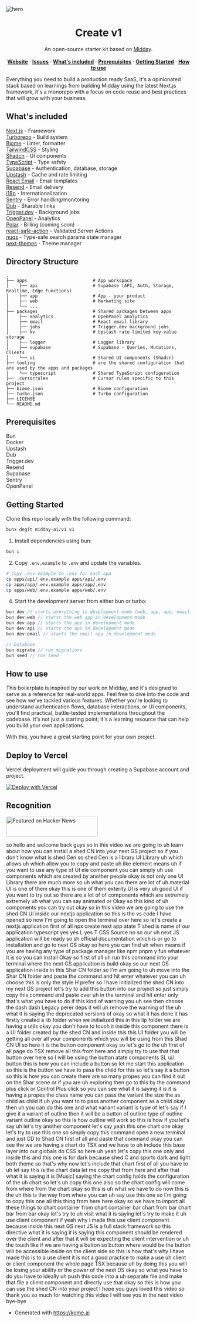 ![hero](image.png)


<p align="center">
	<h1 align="center"><b>Create v1</b></h1>
<p align="center">
    An open-source starter kit based on <a href="https://midday.ai">Midday</a>.
    <br />
    <br />
    <a href="https://v1.run"><strong>Website</strong></a> · 
    <a href="https://github.com/midday-ai/v1/issues"><strong>Issues</strong></a> · 
    <a href="#whats-included"><strong>What's included</strong></a> ·
    <a href="#prerequisites"><strong>Prerequisites</strong></a> ·
    <a href="#getting-started"><strong>Getting Started</strong></a> ·
    <a href="#how-to-use"><strong>How to use</strong></a>
  </p>
</p>

Everything you need to build a production ready SaaS, it's a opinionated stack based on learnings from building Midday using the latest Next.js framework, it's a monorepo with a focus on code reuse and best practices that will grow with your business.

## What's included

[Next.js](https://nextjs.org/) - Framework<br>
[Turborepo](https://turbo.build) - Build system<br>
[Biome](https://biomejs.dev) - Linter, formatter<br>
[TailwindCSS](https://tailwindcss.com/) - Styling<br>
[Shadcn](https://ui.shadcn.com/) - UI components<br>
[TypeScript](https://www.typescriptlang.org/) - Type safety<br>
[Supabase](https://supabase.com/) - Authentication, database, storage<br>
[Upstash](https://upstash.com/) - Cache and rate limiting<br>
[React Email](https://react.email/) - Email templates<br>
[Resend](https://resend.com/) - Email delivery<br>
[i18n](https://next-international.vercel.app/) - Internationalization<br>
[Sentry](https://sentry.io/) - Error handling/monitoring<br>
[Dub](https://dub.sh/) - Sharable links<br>
[Trigger.dev](https://trigger.dev/) - Background jobs<br>
[OpenPanel](https://openpanel.dev/) - Analytics<br>
[Polar](https://polar.sh) - Billing (coming soon)<br>
[react-safe-action](https://next-safe-action.dev) - Validated Server Actions<br>
[nuqs](https://nuqs.47ng.com/) - Type-safe search params state manager<br>
[next-themes](https://next-themes-example.vercel.app/) - Theme manager<br>

## Directory Structure

```
.
├── apps                         # App workspace
│    ├── api                     # Supabase (API, Auth, Storage, Realtime, Edge Functions)
│    ├── app                     # App - your product
│    ├── web                     # Marketing site
│    └── ...
├── packages                     # Shared packages between apps
│    ├── analytics               # OpenPanel analytics
│    ├── email                   # React email library
│    ├── jobs                    # Trigger.dev background jobs
│    ├── kv                      # Upstash rate-limited key-value storage
│    ├── logger                  # Logger library
│    ├── supabase                # Supabase - Queries, Mutations, Clients
│    └── ui                      # Shared UI components (Shadcn)
├── tooling                      # are the shared configuration that are used by the apps and packages
│    └── typescript              # Shared TypeScript configuration
├── .cursorrules                 # Cursor rules specific to this project
├── biome.json                   # Biome configuration
├── turbo.json                   # Turbo configuration
├── LICENSE
└── README.md
```

## Prerequisites

Bun<br>
Docker<br>
Upstash<br>
Dub<br>
Trigger.dev<br>
Resend<br>
Supabase<br>
Sentry<br>
OpenPanel<br>

## Getting Started

Clone this repo locally with the following command:

```bash
bunx degit midday-ai/v1 v1
```

1. Install dependencies using bun:

```sh
bun i
```

2. Copy `.env.example` to `.env` and update the variables.

```sh
# Copy .env.example to .env for each app
cp apps/api/.env.example apps/api/.env
cp apps/app/.env.example apps/app/.env
cp apps/web/.env.example apps/web/.env
```

4. Start the development server from either bun or turbo:

```ts
bun dev // starts everything in development mode (web, app, api, email)
bun dev:web // starts the web app in development mode
bun dev:app // starts the app in development mode
bun dev:api // starts the api in development mode
bun dev:email // starts the email app in development mode

// Database
bun migrate // run migrations
bun seed // run seed
```

## How to use
This boilerplate is inspired by our work on Midday, and it's designed to serve as a reference for real-world apps. Feel free to dive into the code and see how we've tackled various features. Whether you're looking to understand authentication flows, database interactions, or UI components, you'll find practical, battle-tested implementations throughout the codebase. It's not just a starting point; it's a learning resource that can help you build your own applications.

With this, you have a great starting point for your own project.

## Deploy to Vercel

Vercel deployment will guide you through creating a Supabase account and project.

[![Deploy with Vercel](https://vercel.com/button)](https://vercel.com/new/clone?repository-url=https%3A%2F%2Fgithub.com%2Fmidday-ai%2Fv1&env=RESEND_API_KEY,UPSTASH_REDIS_REST_URL,UPSTASH_REDIS_REST_TOKEN,SENTRY_AUTH_TOKEN,NEXT_PUBLIC_SENTRY_DSN,SENTRY_ORG,SENTRY_PROJECT,DUB_API_KEY,NEXT_PUBLIC_OPENPANEL_CLIENT_ID,OPENPANEL_SECRET_KEY&project-name=create-v1&repository-name=create-v1&redirect-url=https%3A%2F%2Fv1.run&demo-title=Create%20v1&demo-description=An%20open-source%20starter%20kit%20based%20on%20Midday.&demo-url=https%3A%2F%2Fv1.run&demo-image=https%3A%2F%2Fv1.run%2Fopengraph-image.png&integration-ids=oac_VqOgBHqhEoFTPzGkPd7L0iH6)

## Recognition

<a href="https://news.ycombinator.com/item?id=41408929">
  <img
    style="width: 250px; height: 54px;" width="250" height="54"
    alt="Featured on Hacker News"
    src="https://hackernews-badge.vercel.app/api?id=41408929"
  />
</a>

so hello and welcome back guys so in 
this video we are going to uh learn 
about how you can install a shed CN into 
your next GS project so if you don't 
know what is shed Cen so shed Cen is a 
library UI Library uh which allows uh 
which allow you to copy and paste uh 
like element means uh if you want to use 
any type of UI ele component you can 
simply uh use components which are 
created by another people okay 
is not only one UI Library there are 
much more so uh what you 
can there are lot of uh material UI is 
one of them 
okay this is one of 
them exterity UI is very uh good UI if 
you want to try out so there are a lot 
of of components which are extremely 
extremely uh what you can say animated 
or Okay so this kind of uh components 
you can try out okay so in this video we 
are going to use the shed CN UI inside 
our nextjs application so this is the vs 
code I have opened so now I'm going to 
open the terminal over 
here so let's create a nextjs 
application first of all 
npx 
create next app 
atate 
T shed is name of our application 
typescript yes yes L yes T CSS Source 
no so our uh next JS application will be 
ready so 
sh official 
documentation which is or go to 
installation and go to next 
GS okay so here you can find uh when 
means if you are having any type of 
package manager like npm pnpm y fun 
whatever it is so you can install Okay 
so first of all uh run this command into 
your terminal 
where the next GS application is build 
okay so our next GS application inside 
in this Shar CN folder so I'm am going 
to uh move into the Shar CN 
folder and paste the command and hit 
enter whatever you can uh choose this is 
only the style H prefer 
so I 
have 
initialized the shed CN into my next GS 
project let's try to add this button 
into our 
project so just simply copy this command 
and paste over uh in the terminal and 
hit enter only that's what you have to 
do if this kind of warning you uh see 
then choose the dash dash Legacy perer 
deps it will uh remove the warning of 
the uh what it is saying the deprecated 
versions of 
okay so what it has done it has firstly 
created a lib folder when we initialized 
this in this lip folder we are having a 
utils okay you don't have to touch it 
inside this component there is a UI 
folder created by the shed CN and inside 
this this UI folder you will be getting 
all over all your components which you 
will be using from this Shad CN UI so 
here it is the button component 
okay so let's go to the uh first of all 
page do TSX remove all this from here 
and simply try to use that that button 
over here so I will be using the button 
atate components SL ui/ 
button this is how you can include a 
button so let me start this 
application so this is the button we 
have to pass the child for this so let's 
say it a button 
so this is how you can create there are 
so many propes you can find it out on 
the Shar scene or if you are uh 
exploring then go to this by the command 
plus click or Control Plus click so you 
can see what it is saying it is it is 
having a propes the class name you can 
pass the variant the size the as child 
as child if uh you want to to pass 
another component as a child okay then 
uh you can do this 
one and what variant variant is type of 
let's say if I give it a variant of 
outline then it will be a button of 
outline type of 
outline 
variant outline okay so this is how 
outline will work 
so this is how if you let's say uh let's 
try 
another 
component let's say yeah this one chart 
one okay let's try 
to use this 
one so simply copy this 
command open a new terminal and just CD 
to Shad CN first of all and paste that 
command 
okay you can see the we are having a 
chart do 
TSX and we have to uh include this base 
layer into our globals do CSS so 
here uh yeah let's copy this one only 
and inside this 
and this one is for dark because shed C 
and sports dark and light both theme so 
that's 
why now let's include that chart 
first of all you have to uh let say this 
is the chart data let me copy that from 
here 
and after that what it is saying it is 
[Music] 
saying the chart config holds the 
configuration of the uh chart so let's 
uh copy this one 
also so the chart config will come from 
where from the chart okay so this is uh 
what we have to do 
now this is 
the uh this is the way from where you 
can uh say use this one so I'm going to 
copy this one all this thing from here 
here okay so we have to import all these 
things to chart container from chart 
container bar chart from bar chart bar 
from 
bar okay let's try to 
uh 
visit what it is 
saying let's try to make it 
uh use client component if yeah why I 
made this use client component because 
inside this next GS next JS is a full 
stack framework so this directive what 
it is saying it is saying this component 
should be rendered over the client and 
after that it will be expecting the 
client intervention or uh the touch like 
if we are having a button so button 
where would be the button will be 
accessible inside on the client side so 
this is how that's why I have made this 
is to a use client it is not a good 
practice to make a use uh client or 
client component the whole page TSX 
because uh by doing this you will be 
losing your ability or the power of the 
next DS okay so what you have to do you 
have to ideally uh push this code into a 
uh separate file and make that file a 
client component and directly use that 
okay so this is how you can use the shed 
CN into your project I hope you guys 
loved this video so thank you so much 
for watching this video I will see you 
in the next video bye-bye 
 - Generated with https://kome.ai
